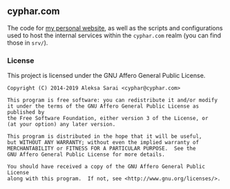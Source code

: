 ## cyphar.com ##

The code for [my personal website](http://www.cyphar.com/), as well as the
scripts and configurations used to host the internal services within the
`cyphar.com` realm (you can find those in `srv/`).

### License ###

This project is licensed under the GNU Affero General Public License.

```
Copyright (C) 2014-2019 Aleksa Sarai <cyphar@cyphar.com>

This program is free software: you can redistribute it and/or modify
it under the terms of the GNU Affero General Public License as published by
the Free Software Foundation, either version 3 of the License, or
(at your option) any later version.

This program is distributed in the hope that it will be useful,
but WITHOUT ANY WARRANTY; without even the implied warranty of
MERCHANTABILITY or FITNESS FOR A PARTICULAR PURPOSE.  See the
GNU Affero General Public License for more details.

You should have received a copy of the GNU Affero General Public License
along with this program.  If not, see <http://www.gnu.org/licenses/>.
```
